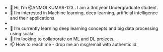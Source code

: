 - 👋 Hi, I’m @ANMOLKUMAR-123 . I am a 3rd year Undergraduate student. 
- 👀 I’m interested in Machine learning, deep learning, artificial intelligence and their applications. 
- 
- 🌱 I’m currently learning  deep learning concepts and big data processing using scala. 
- 💞️ I’m looking to collaborate on ML and DL projects. 
- 📫 How to reach me - drop me an msg/email with authentic id. 

<!---
ANMOLKUMAR-123/ANMOLKUMAR-123 is a ✨ special ✨ repository because its `README.md` (this file) appears on your GitHub profile.
You can click the Preview link to take a look at your changes.
--->
